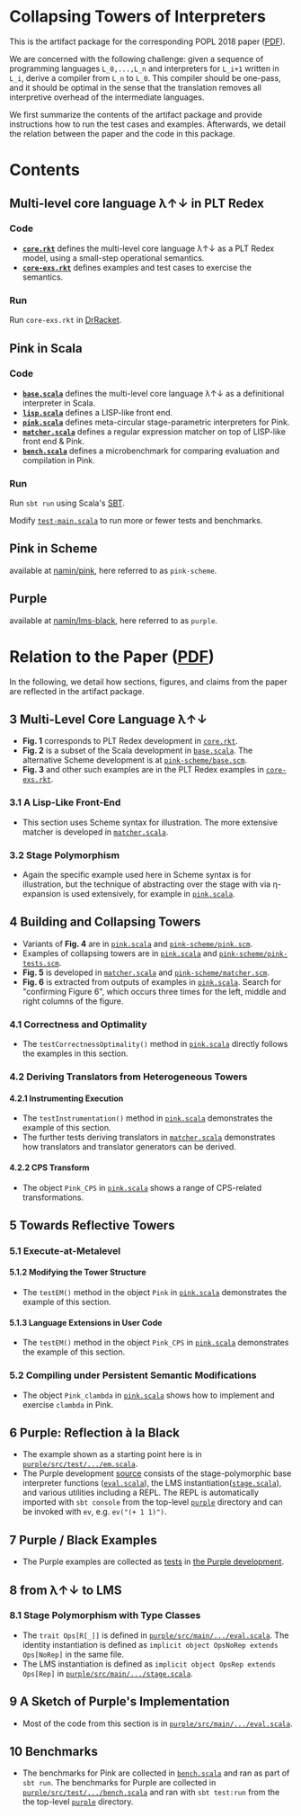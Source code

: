 # Collapsing Towers of Interpreters

This is the artifact package for the corresponding POPL 2018 paper ([PDF](http://lampwww.epfl.ch/~amin/drafts/collapsing.pdf)).

We are concerned with the following challenge: given a sequence of programming
languages `L_0,...,L_n` and interpreters for `L_i+1` written in `L_i`, derive
a compiler from `L_n` to `L_0`. This compiler should be one-pass, and it should be
optimal in the sense that the translation removes all interpretive overhead of the
intermediate languages.

We first summarize the contents of the artifact package and provide instructions
how to run the test cases and examples. Afterwards, we detail the relation between
the paper and the code in this package.

# Contents

## Multi-level core language λ↑↓ in PLT Redex

### Code
* __[`core.rkt`](core.rkt)__ defines the multi-level core language λ↑↓ as a PLT Redex model, using a small-step operational semantics.
* __[`core-exs.rkt`](core.rkt)__ defines examples and test cases to exercise the semantics.

### Run
Run `core-exs.rkt` in [DrRacket](https://racket-lang.org/).

## Pink in Scala

### Code
* __[`base.scala`](base.scala)__ defines the multi-level core language λ↑↓ as a definitional interpreter in Scala.
* __[`lisp.scala`](lisp.scala)__ defines a LISP-like front end.
* __[`pink.scala`](pink.scala)__ defines meta-circular stage-parametric interpreters for Pink.
* __[`matcher.scala`](matcher.scala)__ defines a regular expression matcher on top of LISP-like front end & Pink.
* __[`bench.scala`](bench.scala)__ defines a microbenchmark for comparing evaluation and compilation in Pink.

### Run
Run `sbt run` using Scala's [SBT](http://www.scala-sbt.org/).

Modify [`test-main.scala`](test-main.scala) to run more or fewer tests and benchmarks.

## Pink in Scheme
available at [namin/pink](https://github.com/namin/pink), here referred to as `pink-scheme`.

## Purple
available at [namin/lms-black](https://github.com/namin/lms-black), here referred to as `purple`.

# Relation to the Paper ([PDF](http://lampwww.epfl.ch/~amin/drafts/collapsing.pdf))

In the following, we detail how sections, figures, and claims from the paper are reflected in the artifact package.

## 3 Multi-Level Core Language λ↑↓
* __Fig. 1__ corresponds to PLT Redex development in [`core.rkt`](core.rkt).
* __Fig. 2__ is a subset of the Scala development in [`base.scala`](base.scala). The alternative Scheme development is at [`pink-scheme/base.scm`](https://github.com/namin/pink/blob/master/base.scm).
* __Fig. 3__ and other such examples are in the PLT Redex examples in [`core-exs.rkt`](core-exs.rkt).
### 3.1 A Lisp-Like Front-End
* This section uses Scheme syntax for illustration. The more extensive matcher is developed in [`matcher.scala`](matcher.scala).
### 3.2 Stage Polymorphism
* Again the specific example used here in Scheme syntax is for illustration, but the technique of abstracting over the stage with via η-expansion is used extensively, for example in [`pink.scala`](pink.scala).
## 4 Building and Collapsing Towers
* Variants of __Fig. 4__ are in [`pink.scala`](pink.scala) and [`pink-scheme/pink.scm`](https://github.com/namin/pink/blob/master/pink.scm).
* Examples of collapsing towers are in [`pink.scala`](pink.scala) and [`pink-scheme/pink-tests.scm`](https://github.com/namin/pink/blob/master/pink-tests.scm).
* __Fig. 5__ is developed in [`matcher.scala`](matcher.scala) and [`pink-scheme/matcher.scm`](https://github.com/namin/pink/blob/master/matcher.scm).
* __Fig. 6__ is extracted from outputs of examples in [`pink.scala`](pink.scala). Search for "confirming Figure 6", which occurs three times for the left, middle and right columns of the figure.
### 4.1 Correctness and Optimality
* The `testCorrectnessOptimality()` method in [`pink.scala`](pink.scala) directly follows the examples in this section.
### 4.2 Deriving Translators from Heterogeneous Towers
#### 4.2.1 Instrumenting Execution
* The `testInstrumentation()` method in [`pink.scala`](pink.scala) demonstrates the example of this section.
* The further tests deriving translators in [`matcher.scala`](matcher.scala) demonstrates how translators and translator generators can be derived.
#### 4.2.2 CPS Transform
* The object `Pink_CPS` in [`pink.scala`](pink.scala) shows a range of CPS-related transformations.
## 5 Towards Reflective Towers
### 5.1 Execute-at-Metalevel
#### 5.1.2 Modifying the Tower Structure
* The `testEM()` method in the object `Pink` in [`pink.scala`](pink.scala) demonstrates the example of this section.
#### 5.1.3 Language Extensions in User Code
* The `testEM()` method in the object `Pink_CPS` in [`pink.scala`](pink.scala) demonstrates the example of this section.
### 5.2 Compiling under Persistent Semantic Modifications
* The object `Pink_clambda`  in [`pink.scala`](pink.scala) shows how to implement and exercise `clambda` in Pink.
## 6 Purple: Reflection à la Black
* The example shown as a starting point here is in [`purple/src/test/.../em.scala`](https://github.com/namin/lms-black/blob/master/src/test/scala/lms/black/em.scala).
* The Purple development [source](https://github.com/namin/lms-black/tree/master/src/main/scala/lms/black) consists of the stage-polymorphic base interpreter functions ([`eval.scala`](https://github.com/namin/lms-black/blob/master/src/main/scala/lms/black/eval.scala)), the LMS instantiation([`stage.scala`](https://github.com/namin/lms-black/blob/master/src/main/scala/lms/black/stage.scala)), and various utilities including a REPL. The REPL is automatically imported with `sbt console` from the top-level [`purple`](https://github.com/namin/lms-black) directory and can be invoked with `ev`, e.g. `ev("(+ 1 1)")`.
## 7 Purple / Black Examples
* The Purple examples are collected as [tests](https://github.com/namin/lms-black/tree/master/src/test/scala/lms/black) in [the Purple development](https://github.com/namin/lms-black).
## 8 from λ↑↓ to LMS
### 8.1 Stage Polymorphism with Type Classes
* The `trait Ops[R[_]]` is defined in [`purple/src/main/.../eval.scala`](https://github.com/namin/lms-black/blob/master/src/main/scala/lms/black/eval.scala). The identity instantiation is defined as `implicit object OpsNoRep extends Ops[NoRep]` in the same file.
* The LMS instantiation is defined as `implicit object OpsRep extends Ops[Rep]` in [`purple/src/main/.../stage.scala`](https://github.com/namin/lms-black/blob/master/src/main/scala/lms/black/stage.scala).
## 9 A Sketch of Purple's Implementation
* Most of the code from this section is in [`purple/src/main/.../eval.scala`](https://github.com/namin/lms-black/blob/master/src/main/scala/lms/black/eval.scala).
## 10 Benchmarks
* The benchmarks for Pink are collected in [`bench.scala`](bench.scala) and ran as part of `sbt run`. The benchmarks for Purple are collected in [`purple/src/test/.../bench.scala`](https://github.com/namin/lms-black/blob/master/src/test/scala/lms/black/bench.scala) and ran with `sbt test:run` from the the top-level [`purple`](https://github.com/namin/lms-black) directory.
